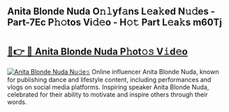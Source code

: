 ## Anita Blonde Nuda O𝚗𝚕yf𝚊ns L𝚎a𝚔ed N𝚞𝚍es - Part-7Ec P𝚑𝚘tos Vi𝚍𝚎o - H𝚘𝚝 Part L𝚎a𝚔s m60Tj

# <h2><a href="http://kfc324.oniu.top/?m=Anita+Blonde+Nuda">🔗👉 🔴 Anita Blonde Nuda P𝚑ot𝚘𝚜 V𝚒d𝚎o</a></h2>

[![Anita Blonde Nuda Nu𝚍e𝚜](https://i.imgur.com/0qMVB7G.gif)](http://kfc324.oniu.top/?m=Anita+Blonde+Nuda)
Online influencer Anita Blonde Nuda, known for publishing dance and lifestyle content, including performances and vlogs on social media platforms. Inspiring speaker Anita Blonde Nuda, celebrated for their ability to motivate and inspire others through their words.  

